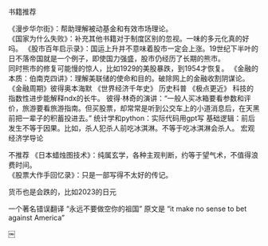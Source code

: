 
书籍推荐

《漫步华尔街》：帮助理解被动基金和有效市场理论。  
《国家为什么失败》：补充其他书籍对于制度区别的忽视。一味的多元化真的好吗。
《股市百年启示录》：国运上升并不意味着股市一定会上涨。19世纪下半叶的日不落帝国就是一个例子，即使国力强盛，股市仍经历了长期的熊市。  
同时熊市的修复可能慢的惊人，比如1929的美股暴跌，到1954才恢复。
《金融的本质：伯南克四讲》：理解美联储的使命和目的。破除网上的金融收割阴谋论。
《金融周期》彼得奥本海默
《世界经济千年史》 历史科普
《极点更近》 科技的指数性进步能解释ndx的长牛。
彼得·林奇的演讲：“一般人买冰箱要看参数和评价，旅游要看旅游指南。但买股票，却常常是听到公交车上的小道消息后，在天黑前把一辈子的积蓄投进去。”
统计学和python：实际代码用gpt写
基础逻辑：前后发生不等于因果。比如，杀人犯杀人前吃冰淇淋。不等于吃冰淇淋会杀人。
宏观经济学导论

不推荐
《日本蜡烛图技术》：纯属玄学，各种主观判断，约等于望气术，不值得浪费时间。  
《股票大作手回忆录》：只是一部写得不太好的传记。


货币也是会跌的，比如2023的日元

一个著名错误翻译
“永远不要做空你的祖国”
原文是 “it make no sense to bet against America”

￼
